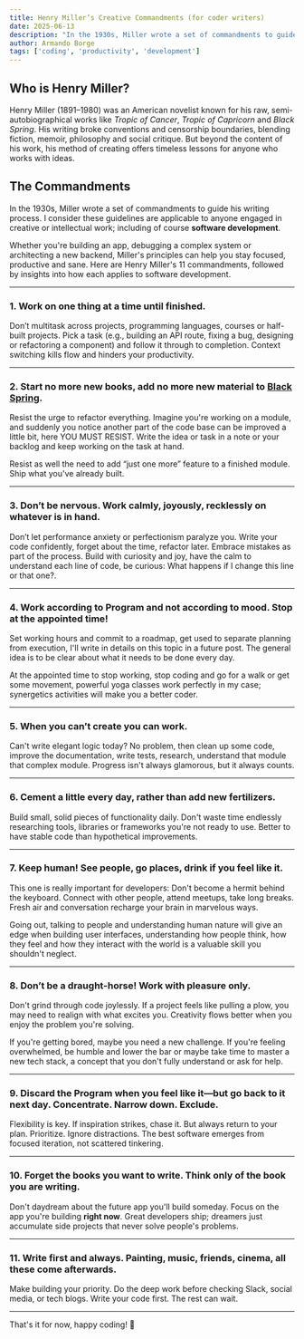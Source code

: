 ```yaml
---
title: Henry Miller’s Creative Commandments (for coder writers)
date: 2025-06-13
description: "In the 1930s, Miller wrote a set of commandments to guide his writing process. I consider these guidelines are applicable to anyone engaged in creative or intellectual work; including of course software development."
author: Armando Borge
tags: ['coding', 'productivity', 'development']
---
```


## Who is Henry Miller?

Henry Miller (1891–1980) was an American novelist known for his raw, semi-autobiographical works like *Tropic of Cancer*, *Tropic of Capricorn* and *Black Spring*. His writing broke conventions and censorship boundaries, blending fiction, memoir, philosophy and social critique. But beyond the content of his work, his method of creating offers timeless lessons for anyone who works with ideas.

## The Commandments

In the 1930s, Miller wrote a set of commandments to guide his writing process. I consider these guidelines are applicable to anyone engaged in creative or intellectual work; including of course **software development**.

Whether you're building an app, debugging a complex system or architecting a new backend, Miller's principles can help you stay focused, productive and sane. Here are Henry Miller's 11 commandments, followed by insights into how each applies to software development.

---

### 1. Work on one thing at a time until finished.

Don’t multitask across projects, programming languages, courses or half-built projects. Pick a task (e.g., building an API route, fixing a bug, designing or refactoring a component) and follow it through to completion. Context switching kills flow and hinders your productivity.

---

### 2. Start no more new books, add no more new material to [Black Spring](https://en.wikipedia.org/wiki/Black_Spring_(short_story_collection)).

Resist the urge to refactor everything. Imagine you're working on a module, and suddenly you notice another part of the code base can be improved a little bit, here YOU MUST RESIST. Write the idea or task in a note or your backlog and keep working on the task at hand.

Resist as well the need to add “just one more” feature to a finished module. Ship what you've already built.

---

### 3. Don’t be nervous. Work calmly, joyously, recklessly on whatever is in hand.

Don’t let performance anxiety or perfectionism paralyze you. Write your code confidently, forget about the time, refactor later. Embrace mistakes as part of the process. Build with curiosity and joy, have the calm to understand each line of code, be curious: What happens if I change this line or that one?.

---

### 4. Work according to Program and not according to mood. Stop at the appointed time!

Set working hours and commit to a roadmap, get used to separate planning from execution, I'll write in details on this topic in a future post. The general idea is to be clear about what it needs to be done every day. 

At the appointed time to stop working, stop coding and go for a walk or get some movement, powerful yoga classes work perfectly in my case; synergetics activities will make you a better coder.

---

### 5. When you can’t create you can work.

Can't write elegant logic today? No problem, then clean up some code, improve the documentation, write tests, research, understand that module that complex module. Progress isn't always glamorous, but it always counts.

---

### 6. Cement a little every day, rather than add new fertilizers.

Build small, solid pieces of functionality daily. Don't waste time endlessly researching tools, libraries or frameworks you're not ready to use. Better to have stable code than hypothetical improvements.

---

### 7. Keep human! See people, go places, drink if you feel like it.

This one is really important for developers: Don't become a hermit behind the keyboard. Connect with other people, attend meetups, take long breaks. Fresh air and conversation recharge your brain in marvelous ways.

Going out, talking to people and understanding human nature will give an edge when building user interfaces, understanding how people think, how they feel and how they interact with the world is a valuable skill you shouldn't neglect.

---

### 8. Don’t be a draught-horse! Work with pleasure only.

Don't grind through code joylessly. If a project feels like pulling a plow, you may need to realign with what excites you. Creativity flows better when you enjoy the problem you're solving.

If you're getting bored, maybe you need a new challenge. If you're feeling overwhelmed, be humble and lower the bar or maybe take time to master a new tech stack, a concept that you don't fully understand or ask for help. 

---

### 9. Discard the Program when you feel like it—but go back to it next day. Concentrate. Narrow down. Exclude.

Flexibility is key. If inspiration strikes, chase it. But always return to your plan. Prioritize. Ignore distractions. The best software emerges from focused iteration, not scattered tinkering.

---

### 10. Forget the books you want to write. Think only of the book you are writing.

Don't daydream about the future app you'll build someday. Focus on the app you're building **right now**. Great developers ship; dreamers just accumulate side projects that never solve people's problems.

---

### 11. Write first and always. Painting, music, friends, cinema, all these come afterwards.

Make building your priority. Do the deep work before checking Slack, social media, or tech blogs. Write your code first. The rest can wait.

---

That's it for now, happy coding! 🚀